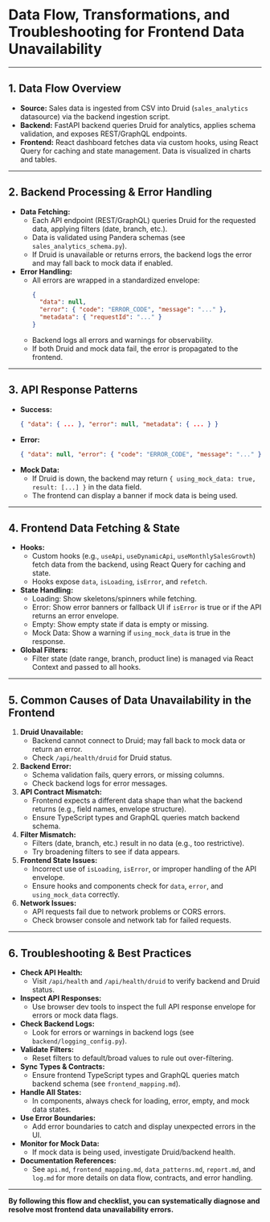 # Data Flow, Transformations, and Troubleshooting for Frontend Data Unavailability

---

## 1. Data Flow Overview

- **Source:** Sales data is ingested from CSV into Druid (`sales_analytics` datasource) via the backend ingestion script.
- **Backend:** FastAPI backend queries Druid for analytics, applies schema validation, and exposes REST/GraphQL endpoints.
- **Frontend:** React dashboard fetches data via custom hooks, using React Query for caching and state management. Data is visualized in charts and tables.

---

## 2. Backend Processing & Error Handling

- **Data Fetching:**
  - Each API endpoint (REST/GraphQL) queries Druid for the requested data, applying filters (date, branch, etc.).
  - Data is validated using Pandera schemas (see `sales_analytics_schema.py`).
  - If Druid is unavailable or returns errors, the backend logs the error and may fall back to mock data if enabled.
- **Error Handling:**
  - All errors are wrapped in a standardized envelope:
    ```json
    {
      "data": null,
      "error": { "code": "ERROR_CODE", "message": "..." },
      "metadata": { "requestId": "..." }
    }
    ```
  - Backend logs all errors and warnings for observability.
  - If both Druid and mock data fail, the error is propagated to the frontend.

---

## 3. API Response Patterns

- **Success:**
  ```json
  { "data": { ... }, "error": null, "metadata": { ... } }
  ```
- **Error:**
  ```json
  { "data": null, "error": { "code": "ERROR_CODE", "message": "..." }, "metadata": { ... } }
  ```
- **Mock Data:**
  - If Druid is down, the backend may return `{ using_mock_data: true, result: [...] }` in the data field.
  - The frontend can display a banner if mock data is being used.

---

## 4. Frontend Data Fetching & State

- **Hooks:**
  - Custom hooks (e.g., `useApi`, `useDynamicApi`, `useMonthlySalesGrowth`) fetch data from the backend, using React Query for caching and state.
  - Hooks expose `data`, `isLoading`, `isError`, and `refetch`.
- **State Handling:**
  - Loading: Show skeletons/spinners while fetching.
  - Error: Show error banners or fallback UI if `isError` is true or if the API returns an error envelope.
  - Empty: Show empty state if data is empty or missing.
  - Mock Data: Show a warning if `using_mock_data` is true in the response.
- **Global Filters:**
  - Filter state (date range, branch, product line) is managed via React Context and passed to all hooks.

---

## 5. Common Causes of Data Unavailability in the Frontend

1. **Druid Unavailable:**
   - Backend cannot connect to Druid; may fall back to mock data or return an error.
   - Check `/api/health/druid` for Druid status.
2. **Backend Error:**
   - Schema validation fails, query errors, or missing columns.
   - Check backend logs for error messages.
3. **API Contract Mismatch:**
   - Frontend expects a different data shape than what the backend returns (e.g., field names, envelope structure).
   - Ensure TypeScript types and GraphQL queries match backend schema.
4. **Filter Mismatch:**
   - Filters (date, branch, etc.) result in no data (e.g., too restrictive).
   - Try broadening filters to see if data appears.
5. **Frontend State Issues:**
   - Incorrect use of `isLoading`, `isError`, or improper handling of the API envelope.
   - Ensure hooks and components check for `data`, `error`, and `using_mock_data` correctly.
6. **Network Issues:**
   - API requests fail due to network problems or CORS errors.
   - Check browser console and network tab for failed requests.

---

## 6. Troubleshooting & Best Practices

- **Check API Health:**
  - Visit `/api/health` and `/api/health/druid` to verify backend and Druid status.
- **Inspect API Responses:**
  - Use browser dev tools to inspect the full API response envelope for errors or mock data flags.
- **Check Backend Logs:**
  - Look for errors or warnings in backend logs (see `backend/logging_config.py`).
- **Validate Filters:**
  - Reset filters to default/broad values to rule out over-filtering.
- **Sync Types & Contracts:**
  - Ensure frontend TypeScript types and GraphQL queries match backend schema (see `frontend_mapping.md`).
- **Handle All States:**
  - In components, always check for loading, error, empty, and mock data states.
- **Use Error Boundaries:**
  - Add error boundaries to catch and display unexpected errors in the UI.
- **Monitor for Mock Data:**
  - If mock data is being used, investigate Druid/backend health.
- **Documentation References:**
  - See `api.md`, `frontend_mapping.md`, `data_patterns.md`, `report.md`, and `log.md` for more details on data flow, contracts, and error handling.

---

**By following this flow and checklist, you can systematically diagnose and resolve most frontend data unavailability errors.**
